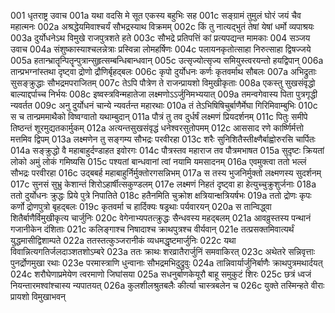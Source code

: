 001  धृतराष्ट्र उवाच
001a यथा वदसि मे सूत एकस्य बहुभिः सह
001c सङ्ग्रामं तुमुलं घोरं जयं चैव महात्मनः
002a अश्रद्धेयमिवाश्चर्यं सौभद्रस्याथ विक्रमम्
002c किं तु नात्यद्भुतं तेषां येषां धर्मो व्यपाश्रयः
003a दुर्योधनेऽथ विमुखे राजपुत्रशते हते
003c सौभद्रे प्रतिपत्तिं कां प्रत्यपद्यन्त मामकाः
004  सञ्जय उवाच
004a संशुष्कास्याश्चलन्नेत्राः प्रस्विन्ना लोमहर्षिणः
004c पलायनकृतोत्साहा निरुत्साहा द्विषज्जये
005a हतान्भ्रातॄन्पितॄन्पुत्रान्सुहृत्सम्बन्धिबान्धवान्
005c उत्सृज्योत्सृज्य समियुस्त्वरयन्तो हयद्विपान्
006a तान्प्रभग्नांस्तथा दृष्ट्वा द्रोणो द्रौणिर्बृहद्बलः
006c कृपो दुर्योधनः कर्णः कृतवर्माथ सौबलः
007a अभिद्रुताः सुसङ्क्रुद्धाः सौभद्रमपराजितम्
007c तेऽपि पौत्रेण ते राजन्प्रायशो विमुखीकृताः
008a एकस्तु सुखसंवृद्धो बाल्याद्दर्पाच्च निर्भयः
008c इष्वस्त्रविन्महातेजा लक्ष्मणोऽऽर्जुनिमभ्ययात्
009a तमन्वगेवास्य पिता पुत्रगृद्धी न्यवर्तत
009c अनु दुर्योधनं चान्ये न्यवर्तन्त महारथाः
010a तं तेऽभिषिषिचुर्बाणैर्मेघा गिरिमिवाम्बुभिः
010c स च तान्प्रममाथैको विष्वग्वातो यथाम्बुदान्
011a पौत्रं तु तव दुर्धर्षं लक्ष्मणं प्रियदर्शनम्
011c पितुः समीपे तिष्ठन्तं शूरमुद्यतकार्मुकम्
012a अत्यन्तसुखसंवृद्धं धनेश्वरसुतोपमम्
012c आससाद रणे कार्ष्णिर्मत्तो मत्तमिव द्विपम्
013a लक्ष्मणेन तु सङ्गम्य सौभद्रः परवीरहा
013c शरैः सुनिशितैस्तीक्ष्णैर्बाह्वोरुरसि चार्पितः
014a सङ्क्रुद्धो वै महाबाहुर्दण्डाहत इवोरगः
014c पौत्रस्तव महाराज तव पौत्रमभाषत
015a सुदृष्टः क्रियतां लोको अमुं लोकं गमिष्यसि
015c पश्यतां बान्धवानां त्वां नयामि यमसादनम्
016a एवमुक्त्वा ततो भल्लं सौभद्रः परवीरहा
016c उद्बबर्ह महाबाहुर्निर्मुक्तोरगसन्निभम्
017a स तस्य भुजनिर्मुक्तो लक्ष्मणस्य सुदर्शनम्
017c सुनसं सुभ्रु केशान्तं शिरोऽहार्षीत्सकुण्डलम्
017e लक्ष्मणं निहतं दृष्ट्वा हा हेत्युच्चुक्रुशुर्जनाः
018a ततो दुर्योधनः क्रुद्धः प्रिये पुत्रे निपातिते
018c हतैनमिति चुक्रोश क्षत्रियान्क्षत्रियर्षभः
019a ततो द्रोणः कृपः कर्णो द्रोणपुत्रो बृहद्बलः
019c कृतवर्मा च हार्दिक्यः षड्रथाः पर्यवारयन्
020a स तान्विद्ध्वा शितैर्बाणैर्विमुखीकृत्य चार्जुनिः
020c वेगेनाभ्यपतत्क्रुद्धः सैन्धवस्य महद्बलम्
021a आवव्रुस्तस्य पन्थानं गजानीकेन दंशिताः
021c कलिङ्गाश्च निषादाश्च क्राथपुत्रश्च वीर्यवान्
021e तत्प्रसक्तमिवात्यर्थं युद्धमासीद्विशाम्पते
022a ततस्तत्कुञ्जरानीकं व्यधमद्धृष्टमार्जुनिः
022c यथा विवान्नित्यगतिर्जलदाञ्शतशोऽम्बरे
023a ततः क्राथः शरव्रातैरार्जुनिं समवाकिरत्
023c अथेतरे सन्निवृत्ताः पुनर्द्रोणमुखा रथाः
023e परमास्त्राणि धुन्वानाः सौभद्रमभिदुद्रुवुः
024a तान्निवार्यार्जुनिर्बाणैः क्राथपुत्रमथार्दयत्
024c शरौघेणाप्रमेयेण त्वरमाणो जिघांसया
025a सधनुर्बाणकेयूरौ बाहू समुकुटं शिरः
025c छत्रं ध्वजं नियन्तारमश्वांश्चास्य न्यपातयत्
026a कुलशीलश्रुतबलैः कीर्त्या चास्त्रबलेन च
026c युक्ते तस्मिन्हते वीराः प्रायशो विमुखाभवन्

